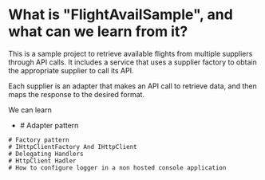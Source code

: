 # What is "FlightAvailSample", and what can we learn from it?


This is a sample project to retrieve available flights from multiple suppliers through API calls. It includes a service that uses a supplier factory to obtain the appropriate supplier to call its API.

Each supplier is an adapter that makes an API call to retrieve data, and then maps the response to the desired format.

We can learn
<ul>
    <li># Adapter pattern</li>
</ul>
    
    # Factory pattern
    # IHttpClientFactory And IHttpClient
    # Delegating Handlers
    # HttpClient Hadler
    # How to configure logger in a non hosted console application
    
    
